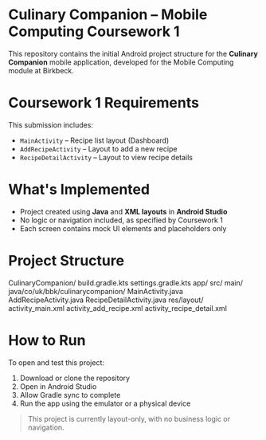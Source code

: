 # Culinary Companion – Mobile Computing Coursework 1

This repository contains the initial Android project structure for the **Culinary Companion** mobile application, developed for the Mobile Computing module at Birkbeck.

# Coursework 1 Requirements

This submission includes:
- `MainActivity` – Recipe list layout (Dashboard)
- `AddRecipeActivity` – Layout to add a new recipe
- `RecipeDetailActivity` – Layout to view recipe details

# What's Implemented

- Project created using **Java** and **XML layouts** in **Android Studio**
- No logic or navigation included, as specified by Coursework 1
- Each screen contains mock UI elements and placeholders only

# Project Structure
CulinaryCompanion/
 build.gradle.kts
 settings.gradle.kts
   app/
    src/
    main/
java/co/uk/bbk/culinarycompanion/
MainActivity.java
  AddRecipeActivity.java
  RecipeDetailActivity.java
   res/layout/
   activity_main.xml
   activity_add_recipe.xml
   activity_recipe_detail.xml

# How to Run

To open and test this project:

1. Download or clone the repository
2. Open in Android Studio
3. Allow Gradle sync to complete
4. Run the app using the emulator or a physical device

> This project is currently layout-only, with no business logic or navigation.
